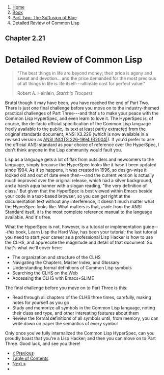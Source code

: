 <ol class="breadcrumb">
  <li><a href="/">Home</a></li>
  <li><a href="/book/">Book</a></li>
  <li><a href="/book/2-0-0-overview/">Part Two: The Suffusion of Blue</a></li>
  <li class="active">Detailed Review of Common Lisp</li>
</ol>

## Chapter 2.21

# Detailed Review of Common Lisp

> "The best things in life are beyond money; their price is agony and sweat and devotion... and the price demanded for the most precious of all things in life is life itself---ultimate cost for perfect value."
> <footer>Robert A. Heinlein, <em>Starship Troopers</em></footer>

Brutal though it may have been, you have reached the end of Part Two.  There is just one final challenge before you move on to the industry-themed practical challenges of Part Three---and that's to make your peace with the Common Lisp HyperSpec, and even learn to love it. The HyperSpec is, of course, the de-facto official specification of the Common Lisp language freely available to the public, its text at least partly extracted from the original standards document, ANSI X3.226 (which is now available in a revised version as <a href="http://webstore.ansi.org/RecordDetail.aspx?sku=ANSI%20INCITS%20226-1994%20(R2004)" target="_blank">ANSI INCITS 226-1994 (R2004)</a>). If you'd prefer to use the official ANSI standard as your choice of reference over the HyperSpec, I don't think anyone in the Lisp community would fault you.

Lisp as a language gets a lot of flak from outsiders and newcomers to the language, simply because the HyperSpec looks like it hasn't been updated since 1994.  As it so happens, it was created in 1996, so design-wise it looked old and out of date even then---and the current version is actually much improved over the original release, which had a silver background, and a harsh aqua banner with a slogan reading, "the very definition of class."  But given that the HyperSpec is best viewed within Emacs beside your code in a text-based browser, so you can get right at the documentation text without any interference, it doesn't much matter what the HyperSpec looks like.  What matters is that, aside from the ANSI Standard itself, it is the most complete reference manual to the language available.  And it's free.

What the HyperSpec is not, however, is a tutorial or implementation guide---*this* book, Learn Lisp the Hard Way, has been your tutorial; the last tutorial you need to start your career as a professional Lisp Hacker is how to use the CLHS, and appreciate the magnitude and detail of that document.  So that's what we'll cover here:

* The organization and structure of the CLHS
* Navigating the Chapters, Master Index, and Glossary
* Understanding formal definitions of Common Lisp symbols
* Searching the CLHS on the Web
* Accessing the CLHS with Emacs+SLIME

The final challenge before you move on to Part Three is this:

* Read through all chapters of the CLHS three times, carefully, making notes for yourself as you go
* Study and memorize all symbols in the Common Lisp language, noting their class and type, and other interesting features about them
* Review the formal definitions of all symbols until, from memory, you can write down on paper the semantics of every symbol

Only once you've fully internalized the Common Lisp HyperSpec, can you proudly boast that you're a Lisp Hacker; and then you can move on to Part Three.  Good luck, and see you there!

<ul class="pager">
  <li class="previous"><a href="/book/2-20-0-packaging-libs.md">&laquo; Previous</a></li>
  <li><a href="/book/">Table of Contents</a></li>
  <li class="next"><a href="/book/3-00-00-overview.md">Next &raquo;</a><li>
</ul>
